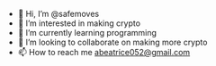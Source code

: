 - 👋 Hi, I’m @safemoves
- 👀 I’m interested in making crypto 
- 🌱 I’m currently learning programming 
- 💞️ I’m looking to collaborate on making more crypto 
- 📫 How to reach me abeatrice052@gmail.com

<!---
safemoves/safemoves is a ✨ special ✨ repository because its `README.md` (this file) appears on your GitHub profile.
You can click the Preview link to take a look at your changes.
--->
